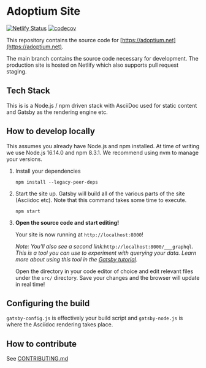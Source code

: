 # Adoptium Site

[![Netlify Status](https://api.netlify.com/api/v1/badges/359195e4-6832-4457-b67c-e79ddaf8c549/deploy-status)](https://app.netlify.com/sites/eclipsefdn-adoptium/deploys) [![codecov](https://codecov.io/gh/adoptium/adoptium.net/branch/main/graph/badge.svg?token=XGJMJVT8BA)](https://codecov.io/gh/adoptium/adoptium.net)

This repository contains the source code for [https://adoptium.net](https://adoptium.net).

The main branch contains the source code necessary for development. The production site is hosted on Netlify which also supports pull request staging.

## Tech Stack

This is is a Node.js / npm driven stack with AsciiDoc used for static content and Gatsby as the rendering engine etc.

## How to develop locally

This assumes you already have Node.js and npm installed. At time of writing we use Node.js 16.14.0 and npm 8.3.1. We recommend using nvm to manage your versions.

1. Install your dependencies

    ```shell
    npm install --legacy-peer-deps
    ```

1. Start the site up. Gatsby will build all of the various parts of the site (Asciidoc etc). Note that this command takes some time to execute.

    ```shell
    npm start
    ```

1. **Open the source code and start editing!**

    Your site is now running at `http://localhost:8000`!

    _Note: You'll also see a second link:_`http://localhost:8000/___graphql`_. This is a tool you can use to experiment with querying your data. Learn more about using this tool in the [Gatsby tutorial](https://www.gatsbyjs.com/tutorial/part-five/#introducing-graphiql)._

    Open the directory in your code editor of choice and edit relevant files under the `src/` directory. Save your changes and the browser will update in real time!

## Configuring the build

`gatsby-config.js` is effectively your build script and `gatsby-node.js` is where the Asciidoc rendering takes place.

## How to contribute

See [CONTRIBUTING.md](CONTRIBUTING.md)
